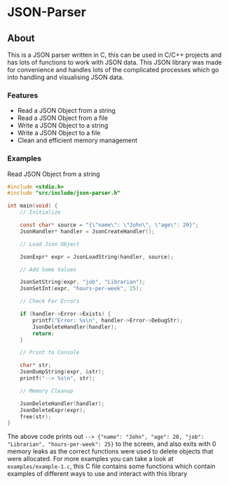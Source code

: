 
# JSON-Parser

## About
This is a JSON parser written in C, this can be used in C/C++ projects and has lots of functions to work with JSON data. This JSON library was made for convenience and handles lots of the complicated processes which go into handling and visualising JSON data. 


### Features
- Read a JSON Object from a string
- Read a JSON Object from a file
- Write a JSON Object to a string
- Write a JSON Object to a file
- Clean and efficient memory management


### Examples
Read JSON Object from a string

```c
#include <stdio.h>
#include "src/include/json-parser.h"

int main(void) {
	// Initialize

	const char* source = "{\"name\": \"John\", \"age\": 20}";
	JsonHandler* handler = JsonCreateHandler();

	// Load Json Object

	JsonExpr* expr = JsonLoadString(handler, source);

	// Add Some Values

	JsonSetString(expr, "job", "Librarian");
	JsonSetInt(expr, "hours-per-week", 25);

	// Check For Errors

	if (handler->Error->Exists) {
		printf("Error: %s\n", handler->Error->DebugStr);
		JsonDeleteHandler(handler);
		return;
	}

	// Print to Console

	char* str;
	JsonDumpString(expr, &str);
	printf("--> %s\n", str);

	// Memory Cleanup

	JsonDeleteHandler(handler);
	JsonDeleteExpr(expr);
	free(str);
}
```

The above code prints out `--> {"name": "John", "age": 20, "job": "Librarian", "hours-per-week": 25}` to the screen, and also exits with 0 memory leaks as the correct functions were used to delete objects that were allocated.
For more examples you can take a look at `examples/example-1.c`, this C file contains some functions which contain examples of different ways to use and interact with this library

